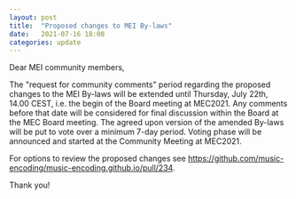 ```yaml
---
layout: post
title:  "Proposed changes to MEI By-laws"
date:   2021-07-16 18:00
categories: update
---
```


Dear MEI community members,

The "request for community comments" period regarding the proposed changes to the MEI By-laws will be extended until Thursday, July 22th, 14.00 CEST, i.e. the begin of the Board meeting at MEC2021. Any comments before that date will be considered for final discussion within the Board at the MEC Board meeting. The agreed upon version of the amended By-laws will be put to vote over a minimum 7-day period. Voting phase will be announced and started at the Community Meeting at MEC2021.

For options to review the proposed changes see https://github.com/music-encoding/music-encoding.github.io/pull/234.

Thank you!
